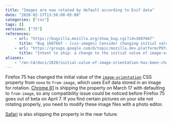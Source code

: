 ```yaml
---
title: "Images are now rotated by default according to Exif data"
date: "2020-02-17T13:56:00-05:00"
categories: ["css"]
tags: []
versions: ["75"]
references:
    - url: "https://bugzilla.mozilla.org/show_bug.cgi?id=1607667"
      title: "Bug 1607667 - [css-images] Consider changing initial value of 'image-orientation' to from-image"
    - url: "https://groups.google.com/d/topic/mozilla.dev.platform/PDYzBgRz8gk/discussion"
      title: "Intent to ship: a change to the initial value of image-orientation"
aliases:
    - "/en-CA/docs/2020/initial-value-of-image-orientation-has-been-changed-to-from-image/"
---
```

Firefox 75 has changed the initial value of the [`image-orientation`](https://developer.mozilla.org/docs/Web/CSS/image-orientation) CSS property from `none` to `from-image`, which uses Exif data stored in an image for rotation. [Chrome 81](https://www.chromestatus.com/features/6313474512650240) is shipping the property on March 17 with defaulting to `from-image`, so any compatibility issue could be noticed before Firefox 75 goes out of beta on April 7. If you find certain pictures on your site not rotating properly, you need to modify these image files with a photo editor.

[Safari](https://bugs.webkit.org/show_bug.cgi?id=89052) is also shipping the property in the near future.
